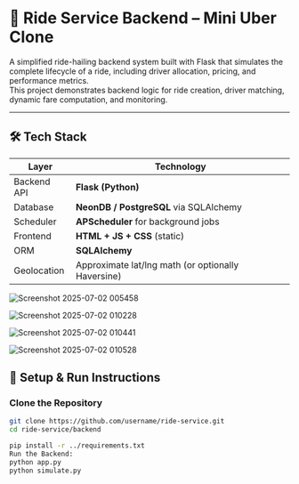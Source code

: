 # 🚖 Ride Service Backend – Mini Uber Clone

A simplified ride-hailing backend system built with Flask that simulates the complete lifecycle of a ride, including driver allocation, pricing, and performance metrics.  
This project demonstrates backend logic for ride creation, driver matching, dynamic fare computation, and monitoring.

---

## 🛠 Tech Stack

| Layer        | Technology          |
|-------------|----------------------|
| Backend API | **Flask (Python)**   |
| Database    | **NeonDB / PostgreSQL** via SQLAlchemy |
| Scheduler   | **APScheduler** for background jobs |
| Frontend    | **HTML + JS + CSS** (static) |
| ORM         | **SQLAlchemy**       |
| Geolocation | Approximate lat/lng math (or optionally Haversine) |


![Screenshot 2025-07-02 005458](https://github.com/user-attachments/assets/8cf14f78-19ab-4dc9-b3e4-e27ec5f9155b) 


![Screenshot 2025-07-02 010228](https://github.com/user-attachments/assets/6152f3c7-cff6-4a95-b70f-0a25d46afac6)


![Screenshot 2025-07-02 010441](https://github.com/user-attachments/assets/26a9df67-3507-4502-baf2-e55a69c666e8)


![Screenshot 2025-07-02 010528](https://github.com/user-attachments/assets/599367a5-fb01-439a-a087-884147acc6a6) 





## 🔧 Setup & Run Instructions

### Clone the Repository

```bash
git clone https://github.com/username/ride-service.git
cd ride-service/backend 

pip install -r ../requirements.txt
Run the Backend: 
python app.py
python simulate.py




